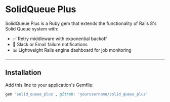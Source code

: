# SolidQueue Plus

SolidQueue Plus is a Ruby gem that extends the functionality of Rails 8's Solid Queue system with:

- ✅ Retry middleware with exponential backoff
- 📣 Slack or Email failure notifications
- 📊 Lightweight Rails engine dashboard for job monitoring

---

## Installation

Add this line to your application's Gemfile:

```ruby
gem 'solid_queue_plus', github: 'yourusername/solid_queue_plus'
